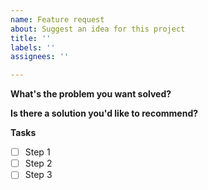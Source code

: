 ```yaml
---
name: Feature request
about: Suggest an idea for this project
title: ''
labels: ''
assignees: ''

---
```


**What's the problem you want solved?**

**Is there a solution you'd like to recommend?**

**Tasks**

- [ ] Step 1
- [ ] Step 2
- [ ] Step 3
